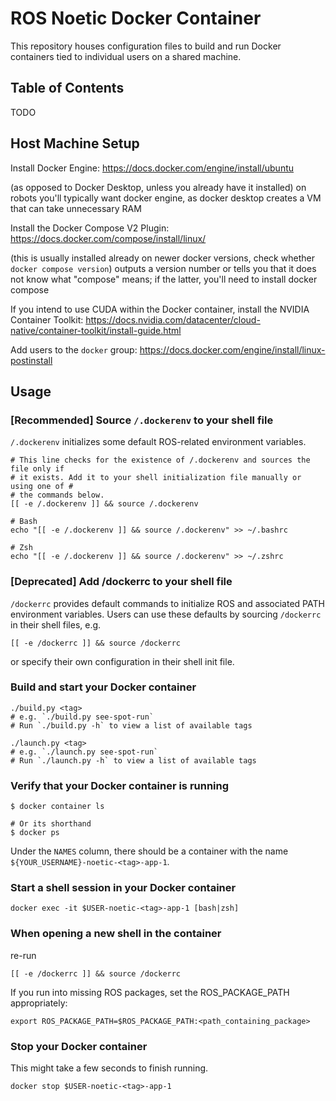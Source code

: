 # ROS Noetic Docker Container

This repository houses configuration files to build and run
Docker containers tied to individual users on a shared machine.

## Table of Contents

TODO

## Host Machine Setup

Install Docker Engine: <https://docs.docker.com/engine/install/ubuntu>

(as opposed to Docker Desktop, unless you already have it installed)
on robots you'll typically want docker engine, as docker desktop creates a VM that
can take unnecessary RAM

Install the Docker Compose V2 Plugin: <https://docs.docker.com/compose/install/linux/>

(this is usually installed already on newer docker versions, check whether `docker compose version`)
outputs a version number or tells you that it does not know what "compose" means; if the latter,
you'll need to install docker compose

If you intend to use CUDA within the Docker container, install the NVIDIA Container Toolkit: <https://docs.nvidia.com/datacenter/cloud-native/container-toolkit/install-guide.html>

Add users to the `docker` group: <https://docs.docker.com/engine/install/linux-postinstall>

## Usage

### [Recommended] Source `/.dockerenv` to your shell file

`/.dockerenv` initializes some default ROS-related environment variables.

```shell
# This line checks for the existence of /.dockerenv and sources the file only if
# it exists. Add it to your shell initialization file manually or using one of #
# the commands below.
[[ -e /.dockerenv ]] && source /.dockerenv

# Bash
echo "[[ -e /.dockerenv ]] && source /.dockerenv" >> ~/.bashrc

# Zsh
echo "[[ -e /.dockerenv ]] && source /.dockerenv" >> ~/.zshrc
```

### [Deprecated] Add /dockerrc to your shell file

`/dockerrc` provides default commands to initialize ROS and associated PATH
environment variables. Users can use these defaults by sourcing `/dockerrc` in
their shell files, e.g.

```shell
[[ -e /dockerrc ]] && source /dockerrc
```

or specify their own configuration in their shell init file.

### Build and start your Docker container

```shell
./build.py <tag>
# e.g. `./build.py see-spot-run`
# Run `./build.py -h` to view a list of available tags
```

```shell
./launch.py <tag>
# e.g. `./launch.py see-spot-run`
# Run `./launch.py -h` to view a list of available tags
```

### Verify that your Docker container is running

```shell
$ docker container ls

# Or its shorthand
$ docker ps
```

Under the `NAMES` column, there should be a container with the name
`${YOUR_USERNAME}-noetic-<tag>-app-1`.

### Start a shell session in your Docker container

```shell
docker exec -it $USER-noetic-<tag>-app-1 [bash|zsh]
```

### When opening a new shell in the container
re-run
```shell
[[ -e /dockerrc ]] && source /dockerrc
```

If you run into missing ROS packages, set the ROS_PACKAGE_PATH appropriately:

```shell
export ROS_PACKAGE_PATH=$ROS_PACKAGE_PATH:<path_containing_package>
```

### Stop your Docker container

This might take a few seconds to finish running.

```shell
docker stop $USER-noetic-<tag>-app-1
```
